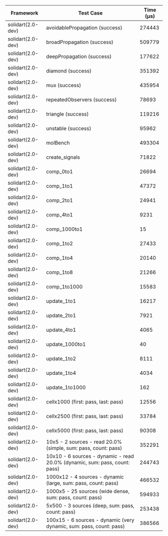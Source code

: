 | Framework | Test Case | Time (μs) |
| --- | --- | --- |
| solidart(2.0-dev) | avoidablePropagation (success) | 274443 |
| solidart(2.0-dev) | broadPropagation (success) | 509779 |
| solidart(2.0-dev) | deepPropagation (success) | 177622 |
| solidart(2.0-dev) | diamond (success) | 351392 |
| solidart(2.0-dev) | mux (success) | 435954 |
| solidart(2.0-dev) | repeatedObservers (success) | 78693 |
| solidart(2.0-dev) | triangle (success) | 119216 |
| solidart(2.0-dev) | unstable (success) | 95962 |
| solidart(2.0-dev) | molBench | 493304 |
| solidart(2.0-dev) | create_signals | 71822 |
| solidart(2.0-dev) | comp_0to1 | 26694 |
| solidart(2.0-dev) | comp_1to1 | 47372 |
| solidart(2.0-dev) | comp_2to1 | 24941 |
| solidart(2.0-dev) | comp_4to1 | 9231 |
| solidart(2.0-dev) | comp_1000to1 | 15 |
| solidart(2.0-dev) | comp_1to2 | 27433 |
| solidart(2.0-dev) | comp_1to4 | 20140 |
| solidart(2.0-dev) | comp_1to8 | 21266 |
| solidart(2.0-dev) | comp_1to1000 | 15583 |
| solidart(2.0-dev) | update_1to1 | 16217 |
| solidart(2.0-dev) | update_2to1 | 7921 |
| solidart(2.0-dev) | update_4to1 | 4065 |
| solidart(2.0-dev) | update_1000to1 | 40 |
| solidart(2.0-dev) | update_1to2 | 8111 |
| solidart(2.0-dev) | update_1to4 | 4034 |
| solidart(2.0-dev) | update_1to1000 | 162 |
| solidart(2.0-dev) | cellx1000 (first: pass, last: pass) | 12556 |
| solidart(2.0-dev) | cellx2500 (first: pass, last: pass) | 33784 |
| solidart(2.0-dev) | cellx5000 (first: pass, last: pass) | 90308 |
| solidart(2.0-dev) | 10x5 - 2 sources - read 20.0% (simple, sum: pass, count: pass) | 352291 |
| solidart(2.0-dev) | 10x10 - 6 sources - dynamic - read 20.0% (dynamic, sum: pass, count: pass) | 244743 |
| solidart(2.0-dev) | 1000x12 - 4 sources - dynamic (large, sum: pass, count: pass) | 466532 |
| solidart(2.0-dev) | 1000x5 - 25 sources (wide dense, sum: pass, count: pass) | 594933 |
| solidart(2.0-dev) | 5x500 - 3 sources (deep, sum: pass, count: pass) | 253438 |
| solidart(2.0-dev) | 100x15 - 6 sources - dynamic (very dynamic, sum: pass, count: pass) | 386566 |
